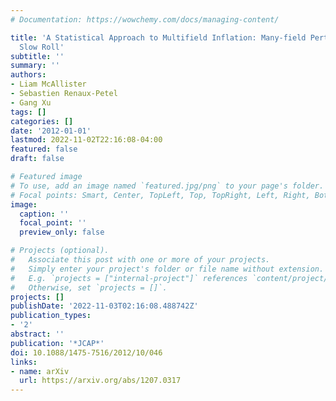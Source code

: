 ```yaml
---
# Documentation: https://wowchemy.com/docs/managing-content/

title: 'A Statistical Approach to Multifield Inflation: Many-field Perturbations Beyond
  Slow Roll'
subtitle: ''
summary: ''
authors:
- Liam McAllister
- Sebastien Renaux-Petel
- Gang Xu
tags: []
categories: []
date: '2012-01-01'
lastmod: 2022-11-02T22:16:08-04:00
featured: false
draft: false

# Featured image
# To use, add an image named `featured.jpg/png` to your page's folder.
# Focal points: Smart, Center, TopLeft, Top, TopRight, Left, Right, BottomLeft, Bottom, BottomRight.
image:
  caption: ''
  focal_point: ''
  preview_only: false

# Projects (optional).
#   Associate this post with one or more of your projects.
#   Simply enter your project's folder or file name without extension.
#   E.g. `projects = ["internal-project"]` references `content/project/deep-learning/index.md`.
#   Otherwise, set `projects = []`.
projects: []
publishDate: '2022-11-03T02:16:08.488742Z'
publication_types:
- '2'
abstract: ''
publication: '*JCAP*'
doi: 10.1088/1475-7516/2012/10/046
links:
- name: arXiv
  url: https://arxiv.org/abs/1207.0317
---
```

